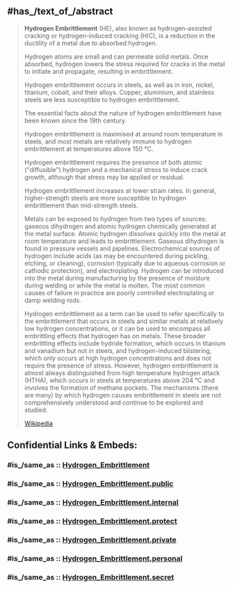 ﻿---
aliases:
- "Hydrogen Embrittlement"
- "hydrogen-assisted cracking"
- "hydrogen-induced cracking"
---

## #has_/text_of_/abstract 

> **Hydrogen Embrittlement** (HE), also known as hydrogen-assisted cracking 
> or hydrogen-induced cracking (HIC), 
> is a reduction in the ductility of a metal due to absorbed hydrogen. 
> 
> Hydrogen atoms are small and can permeate solid metals. 
> Once absorbed, hydrogen lowers the stress required for 
> cracks in the metal to initiate and propagate, resulting in embrittlement. 
> 
> Hydrogen embrittlement occurs in steels, as well as in iron, nickel, titanium, cobalt, and their alloys. 
> Copper, aluminium, and stainless steels are less susceptible to hydrogen embrittlement.
>
> The essential facts about the nature of hydrogen embrittlement have been known since the 19th century.
>
> Hydrogen embrittlement is maximised at around room temperature in steels, 
> and most metals are relatively immune to hydrogen embrittlement at temperatures above 150 °C. 
> 
> Hydrogen embrittlement requires the presence of both atomic ("diffusible") hydrogen 
> and a mechanical stress to induce crack growth, although that stress may be applied or residual. 
> 
> Hydrogen embrittlement increases at lower strain rates. In general, 
> higher-strength steels are more susceptible to hydrogen embrittlement than mid-strength steels.
>
> Metals can be exposed to hydrogen from two types of sources: 
> gaseous dihydrogen and atomic hydrogen chemically generated at the metal surface. 
> Atomic hydrogen dissolves quickly into the metal at room temperature and leads to embrittlement. 
> Gaseous dihydrogen is found in pressure vessels and pipelines. 
> Electrochemical sources of hydrogen include acids (as may be encountered during pickling, etching, or cleaning), corrosion (typically due to aqueous corrosion or cathodic protection), and electroplating. Hydrogen can be introduced into the metal during manufacturing by the presence of moisture during welding or while the metal is molten. The most common causes of failure in practice are poorly controlled electroplating or damp welding rods.
>
> Hydrogen embrittlement as a term can be used to refer specifically to the embrittlement that occurs in steels and similar metals at relatively low hydrogen concentrations, or it can be used to encompass all embrittling effects that hydrogen has on metals. These broader embrittling effects include hydride formation, which occurs in titanium and vanadium but not in steels, and hydrogen-induced blistering, which only occurs at high hydrogen concentrations and does not require the presence of stress. However, hydrogen embrittlement is almost always distinguished from high temperature hydrogen attack (HTHA), which occurs in steels at temperatures above 204 °C and involves the formation of methane pockets. The mechanisms (there are many) by which hydrogen causes embrittlement in steels are not comprehensively understood and continue to be explored and studied.
>
> [Wikipedia](https://en.wikipedia.org/wiki/Hydrogen%20embrittlement) 


## Confidential Links & Embeds: 

### #is_/same_as :: [Hydrogen_Embrittlement](/_Standards/chemic/chemic~Elements/Group-01-Alkali/Hydrogen/Hydrogen_Embrittlement.md) 

### #is_/same_as :: [Hydrogen_Embrittlement.public](/_public/chemic/chemic~Elements/Group-01-Alkali/Hydrogen/Hydrogen_Embrittlement.public.md) 

### #is_/same_as :: [Hydrogen_Embrittlement.internal](/_internal/chemic/chemic~Elements/Group-01-Alkali/Hydrogen/Hydrogen_Embrittlement.internal.md) 

### #is_/same_as :: [Hydrogen_Embrittlement.protect](/_protect/chemic/chemic~Elements/Group-01-Alkali/Hydrogen/Hydrogen_Embrittlement.protect.md) 

### #is_/same_as :: [Hydrogen_Embrittlement.private](/_private/chemic/chemic~Elements/Group-01-Alkali/Hydrogen/Hydrogen_Embrittlement.private.md) 

### #is_/same_as :: [Hydrogen_Embrittlement.personal](/_personal/chemic/chemic~Elements/Group-01-Alkali/Hydrogen/Hydrogen_Embrittlement.personal.md) 

### #is_/same_as :: [Hydrogen_Embrittlement.secret](/_secret/chemic/chemic~Elements/Group-01-Alkali/Hydrogen/Hydrogen_Embrittlement.secret.md)

